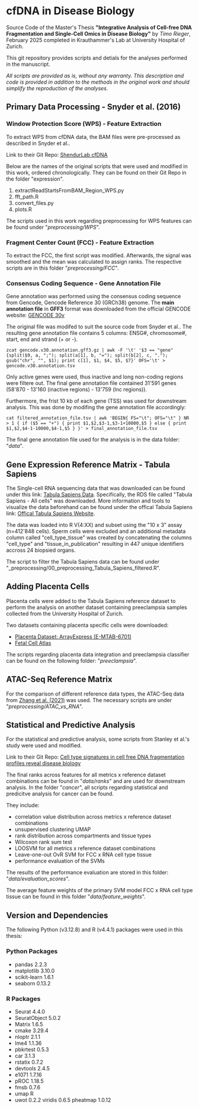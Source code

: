 # cfDNA in Disease Biology
Source Code of the Master's Thesis **"Integrative Analysis of Cell-free DNA Fragmentation and Single-Cell Omics in Disease Biology"** by _Timo Rieger_, February 2025 completed in Krauthammer's Lab at University Hospital of Zurich.

This git repository provides scripts and detials for the analyses performed in the manuscript.

_All scripts are provided as is, without any warranty. This description and code is provided in addition to the methods in the original work and should simplify the reproduction of the analyses._

## Primary Data Processing - Snyder et al. (2016)
### Window Protection Score (WPS) - Feature Extraction
To extract WPS from cfDNA data, the BAM files were pre-processed as described in Snyder et al..

Link to their Git Repo: [ShendurLab cfDNA](https://github.com/shendurelab/cfDNA/blob/master)

Below are the names of the original scripts that were used and modified in this work, ordered chronologically. They can be found on their Git Repo in the folder "expression".

1. extractReadStartsFromBAM_Region_WPS.py
2. fft_path.R
3. convert_files.py
4. plots.R

The scripts used in this work regarding preprocessing for WPS features can be found under "_preprocessing/WPS_".

### Fragment Center Count (FCC) - Feature Extraction
To extract the FCC, the first script was modified. Afterwards, the signal was smoothed and the mean was calculated to assign ranks. The respective scripts are in this folder "_preprocessing/FCC_".

### Consensus Coding Sequence - Gene Annotation File
Gene annotation was performed using the consensus coding sequence from Gencode, Gencode Reference 30 (GRCh38) genome. The **main annotation file** in **GFF3** format was downloaded from the official GENCODE website: [GENCODE 30v](https://www.gencodegenes.org/human/release_30.html)

The original file was modifed to suit the source code from Snyder et al.. The resulting gene annotation file contains 5 columns: ENSG#, chromosome#, start, end and strand (+ or -).

`zcat gencode.v30.annotation.gff3.gz | awk -F '\t' '$3 == "gene" {split($9, a, ";"); split(a[1], b, "="); split(b[2], c, "."); gsub("chr", "", $1); print c[1], $1, $4, $5, $7}' OFS='\t' > gencode.v30.annotation.tsv`

Only active genes were used, thus inactive and long non-coding regions were filtere out. The final gene annotation file contained 31'591 genes (58'870 - 13'160 (inactive regions) - 13'759 (lnc regions)).

Furthermore, the frist 10 kb of each gene (TSS) was used for downstream analysis. This was done by modifing the gene annotation file accordingly:

`cat filtered_annotation_file.tsv | awk 'BEGIN{ FS="\t"; OFS="\t" } NR > 1 { if ($5 == "+") { print $1,$2,$3-1,$3-1+10000,$5 } else { print $1,$2,$4-1-10000,$4-1,$5 } }' > final_annotation_file.tsv`

The final gene annotation file used for the analysis is in the data folder: "_data_".

## Gene Expression Reference Matrix - Tabula Sapiens
The Single-cell RNA sequencing data that was downloaded can be found under this link: [Tabula Sapiens Data](https://cellxgene.cziscience.com/collections/e5f58829-1a66-40b5-a624-9046778e74f5). Specifically, the RDS file called "Tabula Sapiens - All cells" was downloaded. More information and tools to visualize the data beforehand can be found under the offical Tabula Sapiens link: [Offical Tabula Sapiens Website](https://tabula-sapiens.sf.czbiohub.org/).

The data was loaded into R V(4:XX) and subset using the "10 x 3" assay (n=412'848 cells). Sperm cells were excluded and an additional metadata column called "cell_type_tissue" was created by concatenating the columns "cell_type" and "tissue_in_publication" resulting in 447 unique identifiers accross 24 biopsied organs.

The script to filter the Tabula Sapiens data can be found under "_preprocessing/00_preprocessing_Tabula_Sapiens_filtered.R".

## Adding Placenta Cells
Placenta cells were added to the Tabula Sapiens reference dataset to perform the analysis on another dataset containing preeclampsia samples collected from the University Hospital of Zurich.

Two datasets containing placenta specific cells were downloaded:
 - [Placenta Dataset: ArrayExpress (E-MTAB-6701)](https://www.ebi.ac.uk/biostudies/arrayexpress/studies/E-MTAB-6701)
- [Fetal Cell Atlas](https://descartes.brotmanbaty.org/bbi/human-gene-expression-during-development/)

The scripts regarding placenta data integration and preeclampsia classifier can be found on the following folder: "_preeclampsia_".

## ATAC-Seq Reference Matrix
For the comparison of different reference data types, the ATAC-Seq data from [Zhang et al. (2021)](https://pubmed.ncbi.nlm.nih.gov/34774128/) was used.
The necessary scripts are under "_preprocessing/ATAC_vs_RNA_".

## Statistical and Predictive Analysis
For the statistical and predictive analysis, some scripts from Stanley et al.'s study were used and modified.

Link to their Git Repo: [Cell type signatures in cell free DNA fragmentation profiles reveal disease biology](https://github.com/JorisVermeeschLab/cfDNA_cell_of_origin?tab=readme-ov-file#cell-type-signatures-in-cell-free-dna-fragmentation-profiles-reveal-disease-biology)

The final ranks across features for all metrics x reference dataset combinations can be found in "_data/ranks_" and are used for downstream analysis.
In the folder "_cancer_", all scripts regarding statistical and predicitve analysis for cancer can be found.

They include:
- correlation value distribution across metrics x reference dataset combinations
- unsupervised clustering UMAP
- rank distribution across compartments and tissue types
- Wilcoxon rank sum test
- LOOSVM for all metrics x reference dataset combinations
- Leave-one-out OvR SVM for FCC x RNA cell type tissue
- performance evaluation of the SVMs

The results of the performance evaluation are stored in this folder: "_data/evaluation_scores_".

The average feature weights of the primary SVM model FCC x RNA cell type tissue can be found in this folder "_data/feature_weights_".

## Version and Dependencies
The following Python (v3.12.8) and R (v4.4.1) packages were used in this thesis:

### Python Packages
- pandas 2.2.3
- matplotlib 3.10.0
- scikit-learn 1.6.1
- seaborn 0.13.2

### R Packages
- Seurat 4.4.0
- SeuratObject 5.0.2
- Matrix 1.6.5
- cmake 3.29.4
- nloptr 2.1.1
- lme4 1.1.36
- pbkrtest 0.5.3
- car 3.1.3
- rstatix 0.7.2
- devtools 2.4.5
- e1071 1.7.16
- pROC 1.18.5
- fmsb 0.7.6
- umap R
- uwot 0.2.2
viridis 0.6.5
pheatmap 1.0.12
